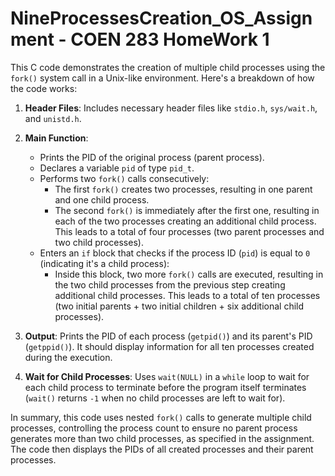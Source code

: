 # NineProcessesCreation_OS_Assignment - COEN 283 HomeWork 1

This C code demonstrates the creation of multiple child processes using the `fork()` system call in a Unix-like environment. Here's a breakdown of how the code works:

1. **Header Files**: Includes necessary header files like `stdio.h`, `sys/wait.h`, and `unistd.h`.

2. **Main Function**: 
    - Prints the PID of the original process (parent process).
    - Declares a variable `pid` of type `pid_t`.
    - Performs two `fork()` calls consecutively:
        - The first `fork()` creates two processes, resulting in one parent and one child process.
        - The second `fork()` is immediately after the first one, resulting in each of the two processes creating an additional child process. This leads to a total of four processes (two parent processes and two child processes).
    - Enters an `if` block that checks if the process ID (`pid`) is equal to `0` (indicating it's a child process):
        - Inside this block, two more `fork()` calls are executed, resulting in the two child processes from the previous step creating additional child processes. This leads to a total of ten processes (two initial parents + two initial children + six additional child processes).

3. **Output**: Prints the PID of each process (`getpid()`) and its parent's PID (`getppid()`). It should display information for all ten processes created during the execution.

4. **Wait for Child Processes**: Uses `wait(NULL)` in a `while` loop to wait for each child process to terminate before the program itself terminates (`wait()` returns `-1` when no child processes are left to wait for).

In summary, this code uses nested `fork()` calls to generate multiple child processes, controlling the process count to ensure no parent process generates more than two child processes, as specified in the assignment. The code then displays the PIDs of all created processes and their parent processes.

